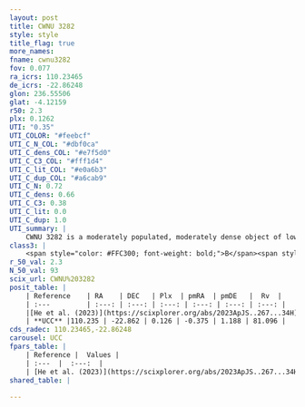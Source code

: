```yaml
---
layout: post
title: CWNU 3282
style: style
title_flag: true
more_names: 
fname: cwnu3282
fov: 0.077
ra_icrs: 110.23465
de_icrs: -22.86248
glon: 236.55506
glat: -4.12159
r50: 2.3
plx: 0.1262
UTI: "0.35"
UTI_COLOR: "#feebcf"
UTI_C_N_COL: "#dbf0ca"
UTI_C_dens_COL: "#e7f5d0"
UTI_C_C3_COL: "#fff1d4"
UTI_C_lit_COL: "#e0a6b3"
UTI_C_dup_COL: "#a6cab9"
UTI_C_N: 0.72
UTI_C_dens: 0.66
UTI_C_C3: 0.38
UTI_C_lit: 0.0
UTI_C_dup: 1.0
UTI_summary: |
    CWNU 3282 is a moderately populated, moderately dense object of low C3 quality. It was recently reported in the literature.
class3: |
    <span style="color: #FFC300; font-weight: bold;">B</span><span style="color: red; font-weight: bold;">C</span>
r_50_val: 2.3
N_50_val: 93
scix_url: CWNU%203282
posit_table: |
    | Reference    | RA    | DEC   | Plx  | pmRA  | pmDE   |  Rv  |
    | :---         | :---: | :---: | :---: | :---: | :---: | :---: |
    |[He et al. (2023)](https://scixplorer.org/abs/2023ApJS..267...34H) | 110.234 | -22.864 | 0.124 | -0.36 | 1.187 | 88.82 |
    | **UCC** |110.235 | -22.862 | 0.126 | -0.375 | 1.188 | 81.096 | 
cds_radec: 110.23465,-22.86248
carousel: UCC
fpars_table: |
    | Reference |  Values |
    | :---  |  :---:  |
    | [He et al. (2023)](https://scixplorer.org/abs/2023ApJS..267...34H) | `A0=1.95, m-M=14.1, logA=9.6` |
shared_table: |
    
---
```

